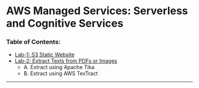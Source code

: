 # AWS Managed Services: Serverless and Cognitive Services

### Table of Contents:
<!-- TOC -->
- [Lab-1: S3 Static Website](s3-static-site/s3-static-site.md)
- [Lab-2: Extract Texts from PDFs or Images](extractors/extractors.md)
    - A. Extract using Apache Tika 
    - B. Extract using AWS TexTract
---

